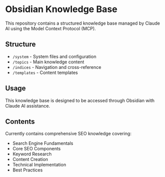 # Obsidian Knowledge Base

This repository contains a structured knowledge base managed by Claude AI using the Model Context Protocol (MCP).

## Structure

- `/system` - System files and configuration
- `/topics` - Main knowledge content
- `/indices` - Navigation and cross-reference
- `/templates` - Content templates

## Usage

This knowledge base is designed to be accessed through Obsidian with Claude AI assistance.

## Contents

Currently contains comprehensive SEO knowledge covering:
- Search Engine Fundamentals
- Core SEO Components
- Keyword Research
- Content Creation
- Technical Implementation
- Best Practices